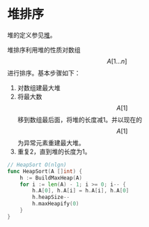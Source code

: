 # 堆排序

堆的定义参见[堆](../数据结构/堆.md)。

堆排序利用堆的性质对数组$$A[1...n]$$进行排序。基本步骤如下：

1. 对数组建最大堆
2. 将最大数$$A[1]$$移到数组最后面，将堆的长度减1。并以现在的$$A[1]$$为异常元素重建最大堆。
3. 重复2，直到堆的长度为1。

```go
// HeapSort O(nlgn)
func HeapSort(A []int) {
	h := BuildMaxHeap(A)
	for i := len(A) - 1; i >= 0; i-- {
		h.A[0], h.A[i] = h.A[i], h.A[0]
		h.heapSize--
		h.maxHeapify(0)
	}
}
```

